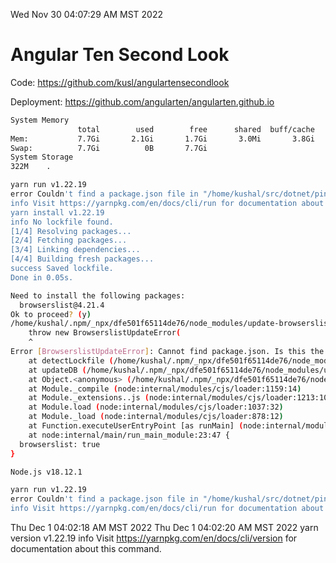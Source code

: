 Wed Nov 30 04:07:29 AM MST 2022

# Angular Ten Second Look

Code: https://github.com/kusl/angulartensecondlook

Deployment: https://github.com/angularten/angularten.github.io

```bash
System Memory
               total        used        free      shared  buff/cache   available
Mem:           7.7Gi       2.1Gi       1.7Gi       3.0Mi       3.8Gi       5.3Gi
Swap:          7.7Gi          0B       7.7Gi
System Storage
322M	.
```
```bash
yarn run v1.22.19
error Couldn't find a package.json file in "/home/kushal/src/dotnet/ping"
info Visit https://yarnpkg.com/en/docs/cli/run for documentation about this command.
yarn install v1.22.19
info No lockfile found.
[1/4] Resolving packages...
[2/4] Fetching packages...
[3/4] Linking dependencies...
[4/4] Building fresh packages...
success Saved lockfile.
Done in 0.05s.
```
```bash
Need to install the following packages:
  browserslist@4.21.4
Ok to proceed? (y) 
/home/kushal/.npm/_npx/dfe501f65114de76/node_modules/update-browserslist-db/index.js:31
    throw new BrowserslistUpdateError(
    ^
Error [BrowserslistUpdateError]: Cannot find package.json. Is this the right directory to run `npx update-browserslist-db` in?
    at detectLockfile (/home/kushal/.npm/_npx/dfe501f65114de76/node_modules/update-browserslist-db/index.js:31:11)
    at updateDB (/home/kushal/.npm/_npx/dfe501f65114de76/node_modules/update-browserslist-db/index.js:263:14)
    at Object.<anonymous> (/home/kushal/.npm/_npx/dfe501f65114de76/node_modules/browserslist/cli.js:42:3)
    at Module._compile (node:internal/modules/cjs/loader:1159:14)
    at Module._extensions..js (node:internal/modules/cjs/loader:1213:10)
    at Module.load (node:internal/modules/cjs/loader:1037:32)
    at Module._load (node:internal/modules/cjs/loader:878:12)
    at Function.executeUserEntryPoint [as runMain] (node:internal/modules/run_main:81:12)
    at node:internal/main/run_main_module:23:47 {
  browserslist: true
}

Node.js v18.12.1
```
```bash
yarn run v1.22.19
error Couldn't find a package.json file in "/home/kushal/src/dotnet/ping"
info Visit https://yarnpkg.com/en/docs/cli/run for documentation about this command.
```
Thu Dec  1 04:02:18 AM MST 2022
Thu Dec  1 04:02:20 AM MST 2022
yarn version v1.22.19
info Visit https://yarnpkg.com/en/docs/cli/version for documentation about this command.

